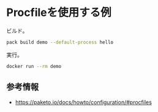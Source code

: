 # Procfileを使用する例

ビルド。

```sh
pack build demo --default-process hello
```

実行。

```sh
docker run --rm demo
```

## 参考情報

- https://paketo.io/docs/howto/configuration/#procfiles

